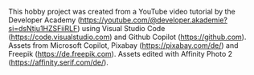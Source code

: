 This hobby project was created from a YouTube video tutorial by the Developer Academy (https://youtube.com/@developer.akademie?si=dsNtju1HZSFiiRLF) using Visual Studio Code (https://code.visualstudio.com) and Github Copilot (https://github.com).
Assets from Microsoft Copilot, Pixabay (https://pixabay.com/de/) and Freepik (https://de.freepik.com).
Assets edited with Affinity Photo 2 (https://affinity.serif.com/de/).
